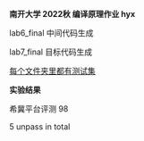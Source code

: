 **南开大学 2022秋 编译原理作业 hyx**

lab6_final 中间代码生成

lab7_final 目标代码生成

<u>每个文件夹里都有测试集</u>

**实验结果**

希冀平台评测 98

5 unpass in total

